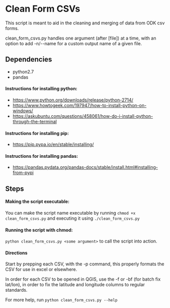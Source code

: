 # Clean Form CSVs

This script is meant to aid in the cleaning and merging of data from ODK csv forms. 

clean_form_csvs.py handles one argument (after [file]) at a time, with an option to add -n/--name for a custom output name of a given file.

## Dependencies

* python2.7
* pandas

#### Instructions for installing python: 

* https://www.python.org/downloads/release/python-2714/
* https://www.howtogeek.com/197947/how-to-install-python-on-windows/
* https://askubuntu.com/questions/458061/how-do-i-install-python-through-the-terminal

#### Instructions for installing pip:

* https://pip.pypa.io/en/stable/installing/

#### Instructions for installing pandas:

* https://pandas.pydata.org/pandas-docs/stable/install.html#installing-from-pypi

## Steps

#### Making the script executable:

You can make the script name executable by running ```chmod +x clean_form_csvs.py``` and executing it using ```./clean_form_csvs.py```

#### Running the script with chmod:

```python clean_form_csvs.py <some argument>``` to call the script into action.

#### Directions

Start by prepping each CSV, with the -p command, this properly formats the CSV for use in excel or elsewhere.

In order for each CSV to be opened in QGIS, use the -f or -bf (for batch fix lat/lon), in order to fix the latitude and longitude columns to regular standards.

For more help, run ```python clean_form_csvs.py --help```